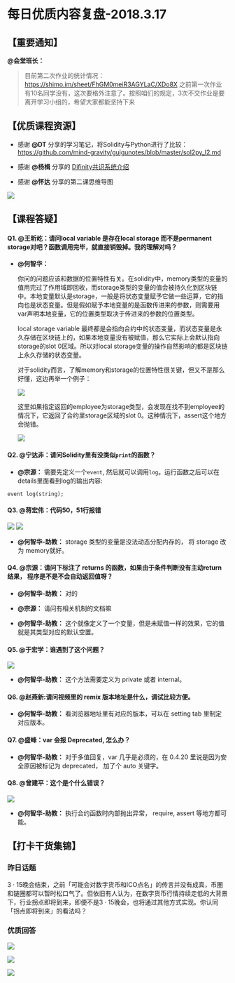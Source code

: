 # 每日优质内容复盘-2018.3.17

## 【重要通知】

**@会堂班长：** 

> 目前第二次作业的统计情况：https://shimo.im/sheet/FhGM0meiR3AGYLaC/XDo8X
之前第一次作业有10名同学没有，这次要格外注意了。按照咱们的规定，3次不交作业是要离开学习小组的，希望大家都能坚持下来

## 【优质课程资源】

- 感谢 **@DT** 分享的学习笔记，将Solidity与Python进行了比较： https://github.com/mind-gravity/guigunotes/blob/master/sol2py_l2.md

- 感谢 **@杨楫** 分享的 [Difinity共识系统介绍](https://dfinity.org/pdf-viewer/pdfs/viewer?file=../library/dfinity-consensus-cn.pdf)

- 感谢 **@怀达** 分享的第二课思维导图

![](images/2018.3.17_mind_map2.png)

## 【课程答疑】

#### Q1. @王昕屹：请问local variable  是存在local storage 而不是permanent storage对吧？函数调用完毕，就直接销毁掉。我的理解对吗？

- **@何智华：**

    你问的问题应该和数据的位置特性有关。在solidity中，memory类型的变量的值用完过了作用域即回收，而storage类型的变量的值会被持久化到区块链中。本地变量默认是storage，一般是将状态变量赋予它做一些运算，它的指向也是状态变量。但是假如赋予本地变量的是函数传进来的参数，则需要用var声明本地变量，它的位置类型取决于传进来的参数的位置类型。

    local storage variable 最终都是会指向合约中的状态变量，而状态变量是永久存储在区块链上的，如果本地变量没有被赋值，那么它实际上会默认指向storage的slot 0区域。所以对local storage变量的操作自然影响的都是区块链上永久存储的状态变量。

    对于solidity而言，了解memory和storage的位置特性很关键，但又不是那么好懂，这边再举一个例子：

    ![](images/2018.3.17_storage.jpg)

    这里如果指定返回的employee为storage类型，会发现在找不到employee的情况下，它返回了合约里storage区域的slot 0。这种情况下，assert这个地方会抛错。

    ![](images/2018.3.17_assert.jpg)

#### Q2. @宁达非：请问Solidity里有没类似`print`的函数？

- **@宗源：** 需要先定义一个`event`, 然后就可以调用`log`。运行函数之后可以在details里面看到log的输出内容:
```
event log(string);
```

#### Q3. @蒋宏伟：代码50，51行报错

![](images/2018.3.17_Q2_1.png)
![](images/2018.3.14_Q2_2.png)

- **@何智华-助教：** storage 类型的变量是没法动态分配内存的， 将 storage 改为 memory就好。

#### Q4. @宗源：请问下标注了 returns 的函数，如果由于条件判断没有主动return 结果， 程序是不是不会自动返回值呀？

- **@何智华-助教：** 对的

- **@宗源：** 请问有相关机制的文档嘛

- **@何智华-助教：** 这个就像定义了一个变量，但是未赋值一样的效果，它的值就是其类型对应的默认空置。

#### Q5. @于宏学：谁遇到了这个问题？

![](images/2018.3.17_Q4_1.png)

- **@何智华-助教：** 这个方法需要定义为 private 或者 internal。

#### Q6. @赵燕新:请问视频里的 remix 版本地址是什么，调试比较方便。

- **@何智华-助教：** 看浏览器地址里有对应的版本，可以在 setting tab 里制定对应版本。

#### Q7. @盛峰：var 会报 Deprecated, 怎么办？

- **@何智华-助教：** 对于多值回复，var 几乎是必须的，在 0.4.20 里说是因为安全原因被标记为 deprecated， 加了个 auto 关键字。

#### Q8. @曾建平：这个是个什么错误？

![](images/2018.3.17_Q7_1.png)

- **@何智华-助教：** 执行合约函数时内部抛出异常， require, assert 等地方都可能。

## 【打卡干货集锦】

### 昨日话题

3 · 15晚会结束，之前「可能会对数字货币和ICO点名」的传言并没有成真，币圈和链圈都可以暂时松口气了。但依旧有人认为，在数字货币行情持续走低的大背景下，行业拐点即将到来，即便不是3 · 15晚会，也将通过其他方式实现。你认同「拐点即将到来」的看法吗？

### 优质回答

![](images/2018.3.17_card1.jpg)

![](images/2018.3.17_card2.jpg)

![](images/2018.3.17_card3.jpg)
